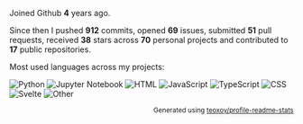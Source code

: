 Joined Github **4** years ago.

Since then I pushed **912** commits, opened **69** issues, submitted **51** pull requests, received **38** stars across **70** personal projects and contributed to **17** public repositories.

Most used languages across my projects:

![Python](https://img.shields.io/static/v1?style=flat-square&label=%E2%A0%80&color=555&labelColor=%233572A5&message=Python%EF%B8%B131.9%25)
![Jupyter Notebook](https://img.shields.io/static/v1?style=flat-square&label=%E2%A0%80&color=555&labelColor=%23DA5B0B&message=Jupyter%20Notebook%EF%B8%B125.6%25)
![HTML](https://img.shields.io/static/v1?style=flat-square&label=%E2%A0%80&color=555&labelColor=%23e34c26&message=HTML%EF%B8%B117.2%25)
![JavaScript](https://img.shields.io/static/v1?style=flat-square&label=%E2%A0%80&color=555&labelColor=%23f1e05a&message=JavaScript%EF%B8%B18.8%25)
![TypeScript](https://img.shields.io/static/v1?style=flat-square&label=%E2%A0%80&color=555&labelColor=%233178c6&message=TypeScript%EF%B8%B15.6%25)
![CSS](https://img.shields.io/static/v1?style=flat-square&label=%E2%A0%80&color=555&labelColor=%23563d7c&message=CSS%EF%B8%B14.9%25)
![Svelte](https://img.shields.io/static/v1?style=flat-square&label=%E2%A0%80&color=555&labelColor=%23ff3e00&message=Svelte%EF%B8%B12.8%25)
![Other](https://img.shields.io/static/v1?style=flat-square&label=%E2%A0%80&color=555&labelColor=%23ededed&message=Other%EF%B8%B12.8%25)

<p align="right"><sub>Generated using <a href="https://github.com/marketplace/actions/profile-readme-stats">teoxoy/profile-readme-stats</a></sub></p>
